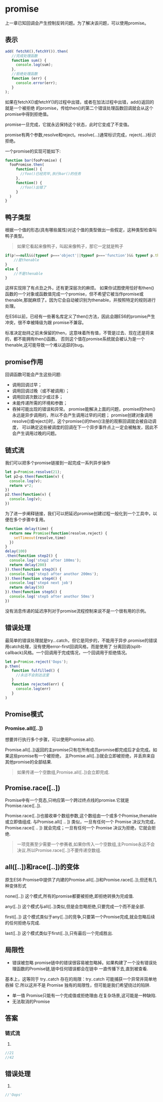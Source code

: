 # promise
上一章已知回调会产生控制反转问题。为了解决该问题，可以使用promise。

## 表示
```javascript
add( fetchX(),fetchY()).then(
   //完成处理函数
   function sum() {
     console.log(sum);
   },
   //拒绝处理函数
   function (err) {
     console.error(err);
   }
);

```
如果在fetchX()或fetchY()的过程中出错，或者在加法过程中出错，add()返回的就是一个被拒绝
的promise，传给then()的第二个错误处理函数回调就会从这个promise中得到拒绝值。

promise一旦完成，它就永远保持这个状态，此时它变成了不变值。

promise有两个参数,resolve和reject。resolve(...)通常标识完成，reject(...)标识拒绝。

一个promise的实现可能如下:
```javascript
function bar(fooPromise) {
  fooPromise.then(
     function() {
       //foo()已经完毕,执行bar()的任务
     },
     function() {
       //foo()出错了
     }
  )
}
```
## 鸭子类型
根据一个值的形态(具有哪些属性)对这个值的类型做出一些假定，这种类型检查叫鸭子类型。
> 如果它看起来像鸭子，叫起来像鸭子，那它一定就是鸭子
```javascript
if(p!==null&&(typeof p==='object'||typeof p==='function')&& typeof p.then==='function'){
	//是thenable
}
else {
	//不是thenable
}
```
这样实现除了有点丑之外，还有更深层次的麻烦。
如果你试图使用恰好有then()函数的一个对象或函数值完成一个promise，但不希望它被当作promise或
thenable,那就麻烦了。因为它会自动被识别为thenable，并按照特定的规则进行处理。

在ES6以前，已经有一些著名库定义了then()方法，因此会跟ES6的promise产生冲突，很不幸被降级为跟
promise不兼容。

标准决定劫持之前未保留的then，这意味着所有值，不管是过去、现在还是将来的，都不能拥有then()函数。
否则这个值在promise系统就会被认为是一个thenable,这可能导致一个难以追踪的bug。

## promise作用
回调函数可能会产生这些问题:
+ 调用回调过早；
+ 调用回调过晚（或不被调用）；
+ 调用回调次数过少或过多；
+ 未能传递所需的环境和参数；
+ 吞掉可能出现的错误和异常。
promise能解决上面的问题，promise的then()永远是异步调用的，所以不会产生调用过早的问题；
promise创建对象调用resolve()或reject()时，这个promise()的then()注册的观察回调就会被自动调度，
可以确定这些被调度的回调在下一个异步事件点上一定会被触发，因此不会产生调用过晚的问题。



## 链式流
我们可以把多个promise链接到一起完成一系列异步操作
```javascript
let p=Promise.resolve(21);
let p2=p.then(function(v) {
  console.log(v);
  return v*2;
})
p2.then(function(v) {
  console.log(v);
})
```
为了进一步阐释链接，我们可以把延迟promise创建过程一般化到一个工具中，以便在多个步骤中复用。
```javascript
function delay(time) {
  return new Promise(function(resolve,reject) {
    setTimeout(resolve,time)
  })
}
delay(100)
.then(function step2() {
  console.log('step2 after 100ms');
  return delay(200)
}).then(function step3() {
  console.log('step3 after anothor 200ms');
}).then(function step4() {
  console.log('step4 next job')
  return delay(50)
}).then(function step5() {
  console.log('step5 after anothor 50ms')
})
```
没有消息传递的延迟序列对于promise流程控制来说不是一个很有用的示例。
## 错误处理
最简单的错误处理就是try...catch，但它是同步的，不能用于异步.promise的错误用catch处理，没有使用error-first回调风格，而是使用了
分离回调(split-callback)风格。一个回调用于完成情况，一个回调用于拒绝情况。

```javascript
let p=Promise.reject('Oops');
p.then(
   function fulfilled() {
     //永远不会到达这里
   }
   function rejected(err) {
     console.log(err)
   }
)

```
## Promise模式
### Promise.all([..])
想要并行执行多个步骤，可以使用Promise.all().

Promise.all([..])返回的主promise只有在所有成员promise都完成后才会完成。如果这些promise有一个被拒绝，
主Promise.all([..])就会立即被拒绝，并丢弃来自其他promise的全部结果.
> 如果传递一个空数组,Promise.all([..])会立即完成.
## Promise.race([..])
Promise中有一个竞态,只响应第一个跨过终点线的promise.它就是Promise.race([..]).

Promise.race([..])也接收单个数组参数,这个数组由一个或多个Promise,thenable或立即值组成.
与Promise.all([ .. ]) 类似，一旦有任何一个 Promise 决议为完成，Promise.race([ .. ])
就会完成；一旦有任何一个 Promise 决议为拒绝，它就会拒绝.
> 一项竞赛至少需要一个参赛者,如果你传入一个空数组,主Promise永远不会决议.所以Promise.race([..])不要传递空数组.

## all([..])和race([..])的变体
原生ES6 Promise中提供了内建的Promise.all([..])和Promise.race([..]),但还有几种变体形式

none([..])
这个模式,所有的promise都要被拒绝,即拒绝转换为完成值.

any([..])
这个模式与all([..])类似,但是会忽略拒绝,只要完成一个而不是全部.

first([..])
这个模式类似于any([..])的竞争,只要第一个Promise完成,就会忽略后续的任何拒绝与完成.

last([..])
这个模式类似于first([..]),只有最后一个完成胜出.
## 局限性
+ 错误被忽略
promise链中的错误很容易被忽略掉。如果构建了一个没有错误处理函数的Promise链,链中任何错误都会在链中
一直传播下去,直到被查看.

基本上，这等同于 try..catch 存在的局限：try..catch 可能捕获一个异常并简单地吞掉
它.所以这并不是 Promise 独有的局限性，但可能是我们希望绕过的陷阱.

+ 单一值
Promise只能有一个完成值或拒绝理由.在复杂场景,这可能是一种缺陷.
+ 无法取消的Promise

## 答案
### 链式流
1.
```javascript
//21
//42
```
## 错误处理
1.
 ```javascript
//'Oops'
```

